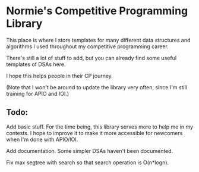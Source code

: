 # Normie's Competitive Programming Library
This place is where I store templates for many different data structures and algorithms I used throughout my competitive programming career.

There's still a lot of stuff to add, but you can already find some useful templates of DSAs here.

I hope this helps people in their CP journey.

(Note that I won't be around to update the library very often, since I'm still training for APIO and IOI.)
## Todo:
Add basic stuff. For the time being, this library serves more to help me in my contests. I hope to improve it to make it more accessible for
newcomers when I'm done with APIO/IOI.

Add documentation. Some simpler DSAs haven't been documented.

Fix max segtree with search so that search operation is O(n*logn).
